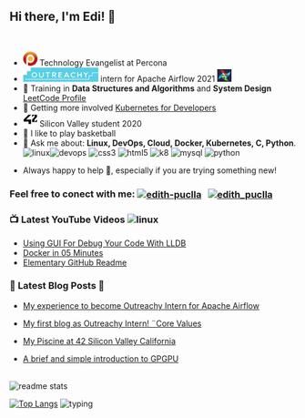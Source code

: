 ## **Hi there, I'm Edi!**  🐬

<br />

<!-- LIST-ACTIVITIES:START -->

- <img src="img/percona.png" width="25" height="25"> Technology Evangelist at Percona
- <img src="img/outreachy2.png" width="132" height="25"> intern for Apache Airflow 2021   <img src="img/airflow.jpeg" width="25" height="22"> 
- 🔭 Training in **Data Structures and Algorithms** and **System Design**  [LeetCode Profile](https://leetcode.com/Edithturn/)
- 👾 Getting more involved [Kubernetes for Developers](https://github.com/edithturn/CKAD-training)
- <img src="img/42.jpeg" width="25" height="25"> Silicon Valley student 2020
- 🏀 I like to play basketball
- 💬 Ask me about:
**Linux, DevOps, Cloud, Docker, Kubernetes, C, Python**.
<img src="https://img.icons8.com/color/96/000000/linux.png" alt="linux" width="25" height="25"/><img src="https://cdn1.iconfinder.com/data/icons/devops-cycle/256/devops_cycle_1_filled-512.png" alt="devops" width="25" height="25"/> <img src="https://www.aloudinthecloud.com/images/gcp_icon_cloud.png" alt="css3" width="20" height="20"/> <img src="https://img.favpng.com/14/23/25/clip-art-france-silicon-valley-docker-vector-graphics-png-favpng-Nb3e14EUwkNhJd86iPTT2wQ84.jpg" alt="html5" width="27" height="20"/> <img src="https://w1.pngwing.com/pngs/241/864/png-transparent-amazon-logo-kubernetes-software-deployment-cloud-computing-orchestration-computer-cluster-amazon-web-services-microsoft-azure.png" alt="k8" width="29" height="20"/> <img src="https://img.icons8.com/color/452/c-programming.png" alt="mysql" width="20" height="20"/> <img src="https://img.icons8.com/color/96/000000/python.png" alt="python" width="20" height="20"/> </p><p align="center">
- Always happy to help 🙇, especially if you are trying something new!

<!--LIST-ACTIVITIES:END -->

### Feel free to conect with me:   <a href="https://linkedin.com/in/edithpuclla" target="blank"><img align="center" src="https://i.pinimg.com/originals/de/b4/6f/deb46f02a59e3b3a2aa58fac16290d63.gif" alt="edith-puclla" height="25" width="25" /></a> &nbsp; <a href="https://twitter.com/edithpuclla" target="blank"><img align="center" src="https://cliply.co/wp-content/uploads/2019/07/371907030_TWITTER_ICON_TRANSPARENT_400.gif" alt="edith_puclla" height="35" width="35" /></a> &nbsp;

<!--LIST-YOUTUBE:START -->

### 📺 Latest YouTube Videos <img src="https://images.vexels.com/media/users/3/141532/isolated/preview/3a36614d8dde3aa7ee06398cb6dc80cb-icono-de-goma-de-youtube-by-vexels.png" alt="linux" width="25" height="25"/>

- [Using GUI For Debug Your Code With LLDB](https://www.youtube.com/watch?v=2Yw1chhv7UQ)
- [Docker in 05 Minutes](https://www.youtube.com/watch?v=cxCG0cFgsd4)
- [Elementary GitHub Readme](https://www.youtube.com/watch?v=4Bh3JEjFr3w&t=26s)
 
 
 <!--LIST-YOUTUBE:END -->


<!--LIST-BLOGS:START -->

### 🌱 Latest Blog Posts :art:

<!-- BLOG-POST-LIST:START -->

- [My experience to become Outreachy Intern for Apache Airflow](https://dev.to/edithpuclla/my-experience-to-become-outreachy-intern-for-apache-airflow-48e6)

- [My first blog as Outreachy Intern! ¨Core Values](https://dev.to/edithpuclla/my-first-blog-as-outreachy-intern-core-values-a0)

- [My Piscine at 42 Silicon Valley California](https://medium.com/@edithpuclla/my-piscine-at-42-silicon-valley-ef662227ed6c)

- [A brief and simple introduction to GPGPU](https://medium.com/katsuhi-code/a-brief-and-simple-introduction-to-gpgpu-fdb43637fff6)


<!--LIST-BLOGS:END -->

<br />

<img src = "https://github-readme-stats.vercel.app/api?username=edithturn&&show_icons=true&theme=radical" alt="readme stats">

[![Top Langs](https://github-readme-stats.vercel.app/api/top-langs/?username=edithturn&layout=compact&theme=merko)](https://github.com/anuraghazra/github-readme-stats) <img height="164" width="350" alt="typing" src="https://i.pinimg.com/originals/a0/d5/81/a0d581666d26dd9c66bf8ed395cba948.gif">
